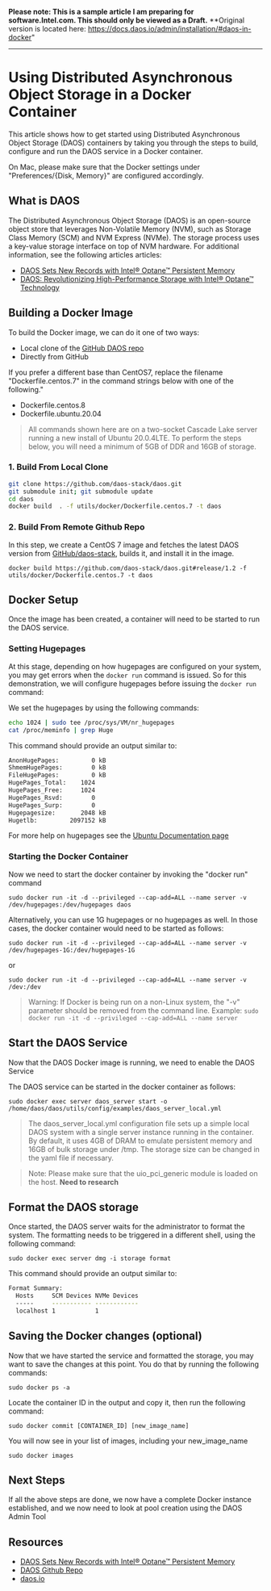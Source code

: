 **Please note: This is a sample article I am preparing for software.Intel.com. This should only be viewed as a Draft.**
**Original version is located here: https://docs.daos.io/admin/installation/#daos-in-docker"
***

# Using Distributed Asynchronous Object Storage in a Docker Container

This article shows how to get started using Distributed Asynchronous Object Storage (DAOS) containers by taking you through the steps to build, configure and run the DAOS service in a Docker container. 

On Mac, please make sure that the Docker settings under "Preferences/{Disk, Memory}" are configured accordingly.

## What is DAOS
The Distributed Asynchronous Object Storage (DAOS) is an open-source object store that leverages Non-Volatile Memory (NVM), such as Storage Class Memory (SCM) and NVM Express (NVMe). The storage process uses a key-value storage interface on top of NVM hardware. For additional information, see the following articles articles:
- [DAOS Sets New Records with Intel® Optane™ Persistent Memory](https://www.intel.com/content/www/us/en/developer/articles/technical/daos-sets-new-records-with-intel-optane-persistent-memory.html)
- [DAOS: Revolutionizing High-Performance Storage with Intel® Optane™ Technology](https://www.intel.com/content/dam/www/public/us/en/documents/solution-briefs/high-performance-storage-brief.pdf)

## Building a Docker Image

To build the Docker image, we can do it one of two ways:
- Local clone of the [GitHub DAOS repo](https://github.com/daos-stack/daos.git)
- Directly from GitHub

If you prefer a different base than CentOS7, replace the filename "Dockerfile.centos.7" in the command strings below with one of the following."
- Dockerfile.centos.8
- Dockerfile.ubuntu.20.04

> All commands shown here are on a two-socket Cascade Lake server running a new install of Ubuntu 20.0.4LTE. To perform the steps below, you will need a minimum of 5GB of DDR and 16GB of storage. 

### 1. Build From Local Clone

```bash
git clone https://github.com/daos-stack/daos.git 
git submodule init; git submodule update
cd daos
docker build  . -f utils/docker/Dockerfile.centos.7 -t daos
```

### 2. Build From Remote Github Repo
In this step, we create a CentOS 7 image and fetches the latest DAOS version from [GitHub/daos-stack](https://github.com/daos-stack/daos/tree/master/utils/docker), builds it, and install it in the image.

`docker build https://github.com/daos-stack/daos.git#release/1.2 -f utils/docker/Dockerfile.centos.7 -t daos`


## Docker Setup
Once the image has been created, a container will need to be started to run the DAOS service. 

### Setting Hugepages
At this stage, depending on how hugepages are configured on your system, you may get errors when the `docker run` command is issued. So for this demonstration, we will configure hugepages before issuing the `docker run` command:

We set the hugepages by using the following commands:
```bash
echo 1024 | sudo tee /proc/sys/VM/nr_hugepages
cat /proc/meminfo | grep Huge
```

This command should provide an output similar to:

```bash
AnonHugePages:         0 kB
ShmemHugePages:        0 kB
FileHugePages:         0 kB
HugePages_Total:    1024
HugePages_Free:     1024
HugePages_Rsvd:        0
HugePages_Surp:        0
Hugepagesize:       2048 kB
Hugetlb:         2097152 kB
```

For more help on hugepages see the [Ubuntu Documentation page](https://help.ubuntu.com/community/KVM%20-%20Using%20Hugepages)

### Starting the Docker Container
Now we need to start the docker container by invoking the "docker run" command

`sudo docker run -it -d --privileged --cap-add=ALL --name server -v /dev/hugepages:/dev/hugepages daos`

Alternatively, you can use 1G hugepages or no hugepages as well. In those cases, the docker container would need to be started as follows:

`sudo docker run -it -d --privileged --cap-add=ALL --name server -v /dev/hugepages-1G:/dev/hugepages-1G`

or

`sudo docker run -it -d --privileged --cap-add=ALL --name server -v /dev:/dev`

> Warning: If Docker is being run on a non-Linux system, the "-v" parameter should be removed from the command line. Example:
`sudo docker run -it -d --privileged --cap-add=ALL --name server`

## Start the DAOS Service
Now that the DAOS Docker image is running, we need to enable the DAOS Service 

The DAOS service can be started in the docker container as follows:

`sudo docker exec server daos_server start -o /home/daos/daos/utils/config/examples/daos_server_local.yml`

> The daos_server_local.yml configuration file sets up a simple local DAOS system with a single server instance running in the container. By default, it uses 4GB of DRAM to emulate persistent memory and 16GB of bulk storage under /tmp. The storage size can be changed in the yaml file if necessary.

> Note: Please make sure that the uio_pci_generic module is loaded on the host. **Need to research**

## Format the DAOS storage
Once started, the DAOS server waits for the administrator to format the system. The formatting needs to be triggered in a different shell, using the following command:

`sudo docker exec server dmg -i storage format`

This command should provide an output similar to:

```bash
Format Summary:
  Hosts     SCM Devices NVMe Devices
  -----     ----------- ------------
  localhost 1           1
```
## Saving the Docker changes (optional)
Now that we have started the service and formatted the storage, you may want to save the changes at this point. You do that by running the following commands:

`sudo docker ps -a`

Locate the container ID in the output and copy it, then run the following command:

`sudo docker commit [CONTAINER_ID] [new_image_name]`

You will now see in your list of images, including your new_image_name

`sudo docker images`

## Next Steps
If all the above steps are done, we now have a complete Docker instance established, and we now need to look at pool creation using the DAOS Admin Tool

## Resources
- [DAOS Sets New Records with Intel® Optane™ Persistent Memory](https://www.intel.com/content/www/us/en/developer/articles/technical/daos-sets-new-records-with-intel-optane-persistent-memory.html)
- [DAOS Github Repo](https://github.com/daos-stack/daos)
- [daos.io](https://docs.daos.io/)
